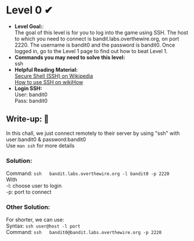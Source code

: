 # Level 0 ✔
- **Level Goal:**:<br>
The goal of this level is for you to log into the game using SSH. The host to which you need to connect is bandit.labs.overthewire.org, on port 2220. The username is bandit0 and the password is bandit0. Once logged in, go to the Level 1 page to find out how to beat Level 1.<br>
- **Commands you may need to solve this level:**<br>
ssh<br>
- **Helpful Reading Material:**<br>
[Secure Shell (SSH) on Wikipedia](https://en.wikipedia.org/wiki/Secure_Shell)<br>
[How to use SSH on wikiHow](https://www.wikihow.com/Use-SSH)<br>
- **Login SSH:**<br>
User: bandit0<br>
Pass: bandit0<br>
## Write-up: 📝<br>
In this chall, we just connect remotely to their server by using "ssh" with user:bandit0 & password:bandit0 <br>
Use `man ssh` for more details<br>
### Solution:<br>
Command: `ssh   bandit.labs.overthewire.org -l bandit0 -p 2220`<br>
With<br>
-l: choose user to login<br>
-p: port to connect<br>
### Other Solution:<br>
For shorter, we can use:<br>
Syntax: `ssh user@host -l port`<br>
Command: `ssh   bandit0@bandit.labs.overthewire.org -p 2220`<br>

